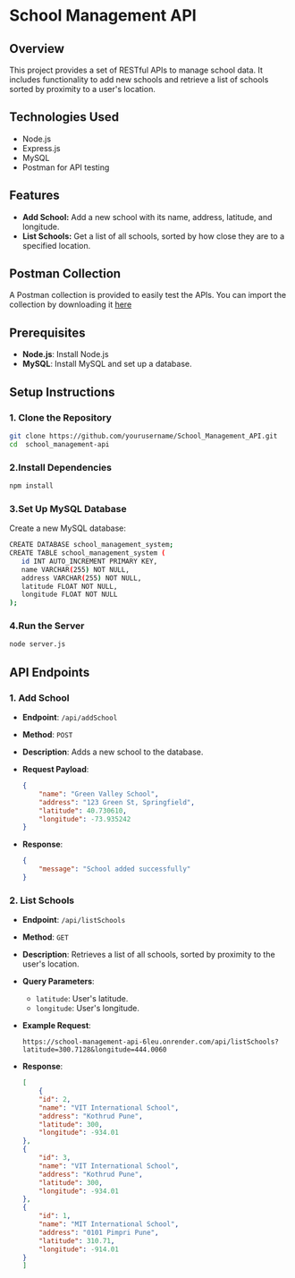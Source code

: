 # School Management API

## Overview
This project provides a set of RESTful APIs to manage school data. It includes functionality to add new schools and retrieve a list of schools sorted by proximity to a user's location.

## Technologies Used
- Node.js
- Express.js
- MySQL
- Postman for API testing

## Features

- **Add School:** Add a new school with its name, address, latitude, and longitude.
- **List Schools:** Get a list of all schools, sorted by how close they are to a specified location.

## Postman Collection
A Postman collection is provided to easily test the APIs. You can import the collection by downloading it [here](./postman/school_management.postman_collection.json)

## Prerequisites

- **Node.js**: Install Node.js
- **MySQL**: Install MySQL and set up a database.

## Setup Instructions

### 1. Clone the Repository

```bash
git clone https://github.com/yourusername/School_Management_API.git
cd  school_management-api
```

### 2.Install Dependencies

```bash
npm install
```
### 3.Set Up MySQL Database
 Create a new MySQL database:

 ```bash
CREATE DATABASE school_management_system;
CREATE TABLE school_management_system (
    id INT AUTO_INCREMENT PRIMARY KEY,
    name VARCHAR(255) NOT NULL,
    address VARCHAR(255) NOT NULL,
    latitude FLOAT NOT NULL,
    longitude FLOAT NOT NULL
);
```

### 4.Run the Server
 ```bash
node server.js
```

## API Endpoints

### 1. Add School

- **Endpoint**: `/api/addSchool`
- **Method**: `POST`
- **Description**: Adds a new school to the database.
- **Request Payload**:

    ```json
    {
        "name": "Green Valley School",
        "address": "123 Green St, Springfield",
        "latitude": 40.730610,
        "longitude": -73.935242
    }
    ```

- **Response**:

    ```json
    {
        "message": "School added successfully"
    }
    ```

### 2. List Schools

- **Endpoint**: `/api/listSchools`
- **Method**: `GET`
- **Description**: Retrieves a list of all schools, sorted by proximity to the user's location.
- **Query Parameters**:
  - `latitude`: User's latitude.
  - `longitude`: User's longitude.
- **Example Request**:

    ```url
   https://school-management-api-6leu.onrender.com/api/listSchools?latitude=300.7128&longitude=444.0060
    ```

- **Response**:

    ```json
    [
        {
        "id": 2,
        "name": "VIT International School",
        "address": "Kothrud Pune",
        "latitude": 300,
        "longitude": -934.01
    },
    {
        "id": 3,
        "name": "VIT International School",
        "address": "Kothrud Pune",
        "latitude": 300,
        "longitude": -934.01
    },
    {
        "id": 1,
        "name": "MIT International School",
        "address": "0101 Pimpri Pune",
        "latitude": 310.71,
        "longitude": -914.01
    }
    ]
    ```
